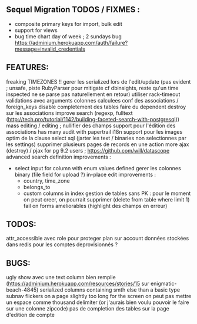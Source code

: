 ## Sequel Migration TODOS / FIXMES :

  - composite primary keys for import, bulk edit
  - support for views
  - bug time chart day of week ; 2 sundays
bug https://adminium.herokuapp.com/auth/failure?message=invalid_credentials

## FEATURES:

freaking TIMEZONES !!
gerer les serialized lors de l'edit/update (pas evident ; unsafe, piste RubyParser pour mitigate cf dbinsights, reste qu'un time inspected ne se parse pas naturellement en retour)
utiliser rack-timeout
validations avec arguments
colonnes calculees
conf des associations / foreign_keys
disable completement des tables
faire du dependent destroy sur les associations
improve search (regexp, fulltext (http://tech.pro/tutorial/1142/building-faceted-search-with-postgresql))
mass editing / editing ; nullifier des champs
support pour l'édition des associations has many
audit with papertrail
i18n
support pour les images
optim de la clause select sql (jarter les text / binaries non selectionnes par les settings)
supprimer plusieurs pages de records en une action
more ajax (destroy) / pjax
for pg 9.2 users ; https://github.com/will/datascope
advanced search definition improvements :
  - select input for column with enum values defined
gerer les colonnes binary (file field for upload ?)
in-place edit improvements :
	- country, time_zone
	- belongs_to
	- custom columns in index
gestion de tables sans PK : pour le moment on peut creer, on pourrait supprimer (delete from table where <tous les attr> limit 1)
fail on forms ameliorables (highlight des champs en erreur)

## TODOS:

attr_accessible avec role pour proteger plan sur account
données stockées dans redis pour les comptes deprovisionnés ?

## BUGS:

ugly show avec une text column bien remplie (https://adminium.herokuapp.com/resources/stories/15 sur enigmatic-beach-4845)
serialized columns containing smth else than a basic type
subnav flickers on a page slightly too long for the screen
on peut pas mettre un espace comme thousand delimiter (or j'aurais bien voulu pouvoir le faire sur une colonne zipcode)
pas de completion des tables sur la page d'edition de compte
